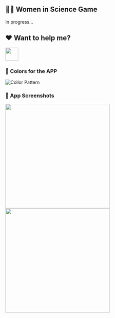 ## :woman::speech_balloon: Women in Science Game
In progress...

## :heart: Want to help me? 
 <a target="_blank" href="https://donorbox.org/buy-me-a-coffee-21?default_interval=o"><img src="https://i1.wp.com/www.kitsilano.ca/wp-content/uploads/2020/04/kofi.png?ssl=1" height="40"/></a>

### :blossom: Colors for the APP
![Collor Pattern](https://user-images.githubusercontent.com/37451620/90547987-acc72b80-e162-11ea-9948-75a27bbbc352.JPG)

### :iphone: App Screenshots
<img src="https://user-images.githubusercontent.com/37451620/90559299-c58c0d00-e173-11ea-8bc2-2f4f1dbc387d.jpg" width="325"/> <img src="https://user-images.githubusercontent.com/37451620/90559306-c91f9400-e173-11ea-88cb-e12769b82ce9.jpg" width="325"/> 




